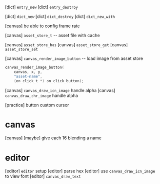 [dict] `entry_new`
[dict] `entry_destroy`

[dict] `dict_new`
[dict] `dict_destroy`
[dict] `dict_new_with`

[canvas] be able to config frame rate

[canvas] `asset_store_t` -- asset file with cache

[canvas] `asset_store_has`
[canvas] `asset_store_get`
[canvas] `asset_store_set`

[canvas] `canvas_render_image_button` -- load image from asset store

```c
canvas_render_image_button(
    canvas, x, y,
    "asset-name",
    (on_click_t *) on_click_button);
```

[canvas] `canvas_draw_icn_image` handle alpha
[canvas] `canvas_draw_chr_image` handle alpha

[practice] button custom cursor

# canvas

[canvas] [maybe] give each 16 blending a name

# editor

[editor] `editor` setup
[editor] parse hex
[editor] use `canvas_draw_icn_image` to view font
[editor] `canvas_draw_text`
